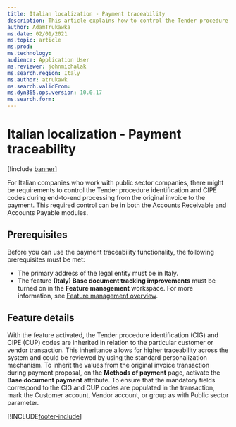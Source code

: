 ```yaml
---
title: Italian localization - Payment traceability
description: This article explains how to control the Tender procedure identification and CIPE codes during end-to-end processing from the original invoice to the payment.
author: AdamTrukawka
ms.date: 02/01/2021
ms.topic: article
ms.prod: 
ms.technology: 
audience: Application User
ms.reviewer: johnmichalak
ms.search.region: Italy
ms.author: atrukawk
ms.search.validFrom: 
ms.dyn365.ops.version: 10.0.17
ms.search.form: 
---
```


# Italian localization - Payment traceability

[!include [banner](../../includes/banner.md)]


For Italian companies who work with public sector companies, there might be requirements to control the Tender procedure identification and CIPE codes during end-to-end processing from the original invoice to the payment. This required control can be in both the Accounts Receivable and Accounts Payable modules.

## Prerequisites

Before you can use the payment traceability functionality, the following prerequisites must be met:

- The primary address of the legal entity must be in Italy.
- The feature **(Italy) Base document tracking improvements** must be turned on in the **Feature management** workspace. For more information, see [Feature management overview](../../../fin-ops-core/fin-ops/get-started/feature-management/feature-management-overview.md).

## Feature details

With the feature activated, the Tender procedure identification (CIG) and CIPE (CUP) codes are inherited in relation to the particular customer or vendor transaction. This inheritance allows for higher traceability across the system and could be reviewed by using the standard personalization mechanism. To inherit the values from the original invoice transaction during payment proposal, on the **Methods of payment** page, activate the **Base document payment** attribute. 
To ensure that the mandatory fields correspond to the CIG and CUP codes are populated in the transaction, mark the Customer account, Vendor account, or group as with Public sector parameter.



[!INCLUDE[footer-include](../../../includes/footer-banner.md)]
